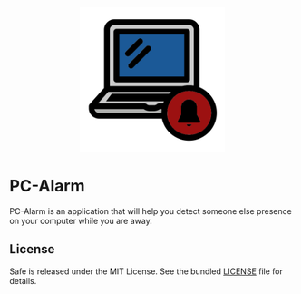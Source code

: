 
<p align="center">
  <img src="https://github.com/CrazyProger1/PC-Alarm/blob/dev/resources/icons/alarm.png" alt="Alarm logo" width="256" height="256"/>
</p>

# PC-Alarm

PC-Alarm is an application that will help you detect someone else presence on your computer while you are away.

## License

Safe is released under the MIT License. See the bundled [LICENSE](LICENSE) file for details.
